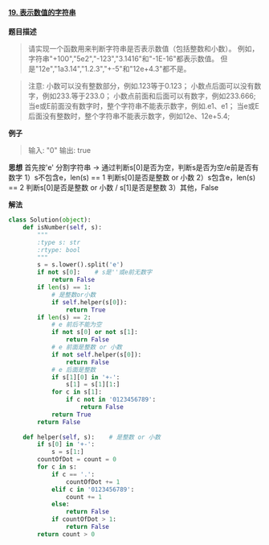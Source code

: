 #### [19. 表示数值的字符串](https://www.acwing.com/problem/content/29/)
**题目描述**
> 请实现一个函数用来判断字符串是否表示数值（包括整数和小数）。
例如，字符串"+100","5e2","-123","3.1416"和"-1E-16"都表示数值。
但是"12e","1a3.14","1.2.3","+-5"和"12e+4.3"都不是。

> 注意:
小数可以没有整数部分，例如.123等于0.123；
小数点后面可以没有数字，例如233.等于233.0；
小数点前面和后面可以有数字，例如233.666;
当e或E前面没有数字时，整个字符串不能表示数字，例如.e1、e1；
当e或E后面没有整数时，整个字符串不能表示数字，例如12e、12e+5.4;

**例子**
> 输入: "0"
输出: true

**思想**
首先按'e' 分割字符串 → 通过判断s[0]是否为空，判断s是否为空/e前是否有数字
1）s不包含e，len(s) == 1 判断s[0]是否是整数 or 小数
2）s包含e，len(s) == 2    判断s[0]是否是整数 or 小数 / s[1]是否是整数
3）其他，False

**解法**
```python
class Solution(object):
    def isNumber(self, s):
        """
        :type s: str
        :rtype: bool
        """
        s = s.lower().split('e')
        if not s[0]:    # s是''或e前无数字
            return False
        if len(s) == 1:
            # 是整数or小数
            if self.helper(s[0]):
                return True
        if len(s) == 2:
            # e 前后不能为空
            if not s[0] or not s[1]:
                return False
            # e 前面是整数 or 小数
            if not self.helper(s[0]):
                return False
            # e 后面是整数
            if s[1][0] in '+-':
                s[1] = s[1][1:]
            for c in s[1]:
                if c not in '0123456789':
                    return False
            return True
        return False
        
    def helper(self, s):    # 是整数 or 小数
        if s[0] in '+-':
            s = s[1:]
        countOfDot = count = 0
        for c in s:
            if c == '.':
                countOfDot += 1
            elif c in '0123456789':
                count += 1
            else:
                return False
            if countOfDot > 1:
                return False
        return count > 0
```